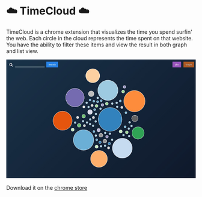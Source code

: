 # ☁️ TimeCloud ☁️

TimeCloud is a chrome extension that visualizes the time you spend surfin' the web. Each circle in the cloud represents the time spent on that website. You have the ability to filter these items and view the result in both graph and list view.

![](screenshot.jpg)

Download it on the [chrome store](https://chrome.google.com/webstore/detail/populate/gnckamlehhmecnafkcneapmpnnjggppe)
